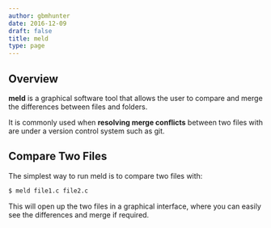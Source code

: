 ```yaml
---
author: gbmhunter
date: 2016-12-09
draft: false
title: meld
type: page
---
```


## Overview

**meld** is a graphical software tool that allows the user to compare and merge the differences between files and folders.

It is commonly used when **resolving merge conflicts** between two files with are under a version control system such as git.

## Compare Two Files

The simplest way to run meld is to compare two files with:

```sh   
$ meld file1.c file2.c
```

This will open up the two files in a graphical interface, where you can easily see the differences and merge if required.